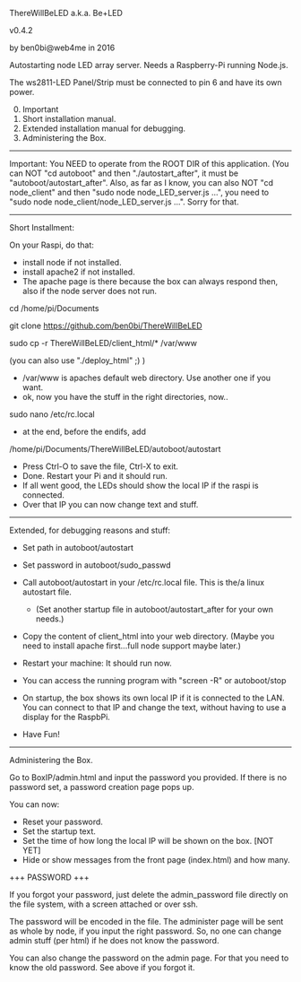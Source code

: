 ThereWillBeLED
a.k.a.
Be+LED

v0.4.2

by ben0bi@web4me in 2016

Autostarting node LED array server.
Needs a Raspberry-Pi running Node.js.

The ws2811-LED Panel/Strip must be connected to pin 6 and have its own power.

0. Important
1. Short installation manual.
2. Extended installation manual for debugging.
3. Administering the Box.

******************************************************************************
Important:
You NEED to operate from the ROOT DIR of this application.
(You can NOT "cd autoboot" and then "./autostart_after", 
it must be "autoboot/autostart_after". Also, as far as I know, 
you can also NOT "cd node_client" and then "sudo node node_LED_server.js ...",
you need to "sudo node node_client/node_LED_server.js ...". Sorry for that. 

******************************************************************************

Short Installment:

On your Raspi, do that:

+ install node if not installed.
+ install apache2 if not installed. 
+ The apache page is there because the box can always respond then,
	also if the node server does not run.

cd /home/pi/Documents

git clone https://github.com/ben0bi/ThereWillBeLED

sudo cp -r ThereWillBeLED/client_html/* /var/www

(you can also use "./deploy_html" ;) )

+ /var/www is apaches default web directory. Use another one if you want.
+ ok, now you have the stuff in the right directories, now..

sudo nano /etc/rc.local

+ at the end, before the endifs, add

/home/pi/Documents/ThereWillBeLED/autoboot/autostart

+ Press Ctrl-O to save the file, Ctrl-X to exit.
+ Done. Restart your Pi and it should run.
+ If all went good, the LEDs should show the local IP if the raspi is connected.
+ Over that IP you can now change text and stuff.

******************************************************************************
Extended, for debugging reasons and stuff:

+ Set path in autoboot/autostart
+ Set password in autoboot/sudo_passwd
+ Call autoboot/autostart in your /etc/rc.local file. 
	This is the/a linux autostart file.
	+ (Set another startup file in autoboot/autostart_after for your own needs.)
+ Copy the content of client_html into your web directory.
	(Maybe you need to install apache first...full node support maybe later.)
+ Restart your machine: It should run now.

+ You can access the running program with "screen -R" or autoboot/stop

+ On startup, the box shows its own local IP if it is connected to the LAN.
You can connect to that IP and change the text, without having to use a 
display for the RaspbPi.

+ Have Fun!

*******************************************************************************

Administering the Box.

Go to BoxIP/admin.html and input the password you provided.
If there is no password set, a password creation page pops up.

You can now:
 + Reset your password.
 + Set the startup text.
 + Set the time of how long the local IP will be shown on the box. [NOT YET]
 + Hide or show messages from the front page (index.html) and how many.

+++ PASSWORD +++

If you forgot your password, just delete the admin_password file directly on
the file system, with a screen attached or over ssh.

The password will be encoded in the file.
The administer page will be sent as whole by node, if you input the right password.
So, no one can change admin stuff (per html) if he does not know the password.

You can also change the password on the admin page. For that you need to know
the old password. See above if you forgot it.

